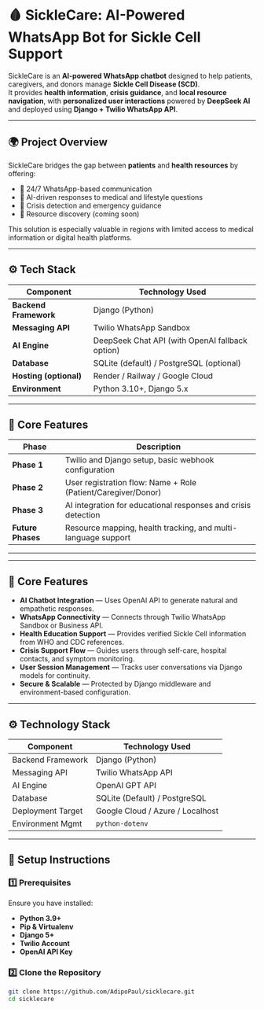 # 🩸 SickleCare: AI-Powered WhatsApp Bot for Sickle Cell Support

SickleCare is an **AI-powered WhatsApp chatbot** designed to help patients, caregivers, and donors manage **Sickle Cell Disease (SCD)**.  
It provides **health information**, **crisis guidance**, and **local resource navigation**, with **personalized user interactions** powered by **DeepSeek AI** and deployed using **Django + Twilio WhatsApp API**.

---

## 🌍 Project Overview

SickleCare bridges the gap between **patients** and **health resources** by offering:
- 💬 24/7 WhatsApp-based communication  
- 🧠 AI-driven responses to medical and lifestyle questions  
- 🚨 Crisis detection and emergency guidance  
- 🏥 Resource discovery (coming soon)

This solution is especially valuable in regions with limited access to medical information or digital health platforms.

---

## ⚙️ Tech Stack

| Component | Technology Used |
|------------|----------------|
| **Backend Framework** | Django (Python) |
| **Messaging API** | Twilio WhatsApp Sandbox |
| **AI Engine** | DeepSeek Chat API (with OpenAI fallback option) |
| **Database** | SQLite (default) / PostgreSQL (optional) |
| **Hosting (optional)** | Render / Railway / Google Cloud |
| **Environment** | Python 3.10+, Django 5.x |

---

## 🧩 Core Features

| Phase | Description |
|--------|--------------|
| **Phase 1** | Twilio and Django setup, basic webhook configuration |
| **Phase 2** | User registration flow: Name + Role (Patient/Caregiver/Donor) |
| **Phase 3** | AI integration for educational responses and crisis detection |
| **Future Phases** | Resource mapping, health tracking, and multi-language support |

---


---

## 🧠 Core Features

- **AI Chatbot Integration** — Uses OpenAI API to generate natural and empathetic responses.  
- **WhatsApp Connectivity** — Connects through Twilio WhatsApp Sandbox or Business API.  
- **Health Education Support** — Provides verified Sickle Cell information from WHO and CDC references.  
- **Crisis Support Flow** — Guides users through self-care, hospital contacts, and symptom monitoring.  
- **User Session Management** — Tracks user conversations via Django models for continuity.  
- **Secure & Scalable** — Protected by Django middleware and environment-based configuration.

---

## ⚙️ Technology Stack

| Component          | Technology Used              |
|--------------------|-----------------------------|
| Backend Framework  | Django (Python)             |
| Messaging API      | Twilio WhatsApp API         |
| AI Engine          | OpenAI GPT API              |
| Database           | SQLite (Default) / PostgreSQL|
| Deployment Target  | Google Cloud / Azure / Localhost |
| Environment Mgmt   | `python-dotenv`             |

---

## 🧩 Setup Instructions

### 1️⃣ Prerequisites

Ensure you have installed:
- **Python 3.9+**
- **Pip & Virtualenv**
- **Django 5+**
- **Twilio Account**
- **OpenAI API Key**

### 2️⃣ Clone the Repository

```bash
git clone https://github.com/AdipoPaul/sicklecare.git
cd sicklecare



